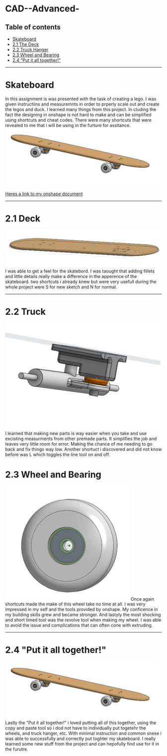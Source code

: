 # CAD--Advanced-

## Table of contents
* [Skateboard](#Skateboard)
* [2.1 The Deck](#2.1-Deck)
* [2.2 Truck Hanger](#2.2-Truck)
* [2.3 Wheel and Bearing](#2.3-Wheel-and-Bearing)
* [2.4 "Put it all together!"](#2.4-"Put-it-all-together!")

---
# Skateboard
In this assignment is was presented with the task of creating a lego. I was given instructiins and measuremnts in order to prperly scale out and create the legos and duck. I learned many things from this project. In cluding the fact the designing in onshape is not hard to make and can be simplified using shortcuts and cheat codes. There were many shortcuts that were revealed to me that i will be using in the furture for assitance. 
<img src="https://github.com/aniyahmoore28/CAD--Advanced-/blob/main/images/finished%20skateboardd.PNG" width="500" />

[Heres a link to my onshape document](https://cvilleschools.onshape.com/documents/bc5f94884a80736529409d00/w/b78a79dbb148b90b3f7d5da8/e/f9d902f147cb365539b6122f?renderMode=0&uiState=61780fef71f7fd1e13587e9f)

---
# 2.1 Deck
<img src="https://github.com/aniyahmoore28/CAD--Advanced-/blob/main/images/skateboard%20deck.PNG" width="500" />
I was able to get a feel for the skatebord. I was taought that adding fillets and little details really make a difference in the apperence of the skateboard. two shortcuts i already knew but were very usefull during the whole project were S for new sketch and N for normal. 

---
# 2.2 Truck
<img src="https://github.com/aniyahmoore28/CAD--Advanced-/blob/main/images/2.2.PNG" width="500" />
I learned that making new parts is way easier when you take and use excisting measurments from other premade parts. It simplifies the job and leaves very little room for error. Making the chance of me needing to go back and fix things way low. Another shortuct i discovered and did not know before was L which toggles the line tool on and off. 

# 2.3 Wheel and Bearing
<img src="https://github.com/aniyahmoore28/CAD--Advanced-/blob/main/images/wheel%20and%20bearing.PNG" width="400" />
Once again shortcuts made the make of this wheel take no time at all. I was very impressed in my self and the tools provided by onshape. My conficence in my building skills grew and became stronger. And lastyly the most shocking and short timed tool was the revolve tool when making my wheel. I was able to avoid the issue and complications that can often cone with extruding.

---
# 2.4 "Put it all together!"
<img src="https://github.com/aniyahmoore28/CAD--Advanced-/blob/main/images/finished%20skateboardd.PNG" width="500" />
Lastly the "Put it all together!" i loved putting all of this together, using the copy and paste tool so i dod not have to individually put togetehr the wheels, and truck hanger, etc. With minimal instruction and common snese i was able to successfully and correctly put toghter my skateboard. I really learned some new stuff from the project and can hepofully find use for it in the furutre. 

